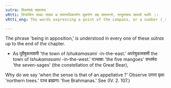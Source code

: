 ```yaml
---
sutra: दिक्संख्ये संज्ञायाम्
vRtti: दिग्वाचिनः शब्दाः संख्या च समानाधिकरणेन सुबन्तेन सह समस्यन्ते, तत्पुरुषश्च समासो भवति ।।
vRtti_eng: Tho words expressing a point of the compass, or a number (_sankhyá_) enter into composition with the word correlated to them by being in the same case, when the sense of the compound is that of an appellative; and it is a _Tat-purusha_.

---
```

The phrase 'being in apposition,' is understood in every one of these _sútras_ up to the end of the chapter.

- As पूर्वेषुकामशमी 'the town of _Ishukamasami_ -in-the-east.' अपरेषुकामशमी the town of _Ishukamasami_ -in-the-west.' पञ्चाम्राः 'the five mangoes' सप्तर्षयः 'the seven-sages' (the constellation of the Great Bear),

Why do we say ‘when the sense is that of an appellative ?' Observe उत्तरा वृक्षाः 'northern trees.' पञ्च ब्राह्मणाः 'five Brahmanas.' See (IV. 2. 107.) 